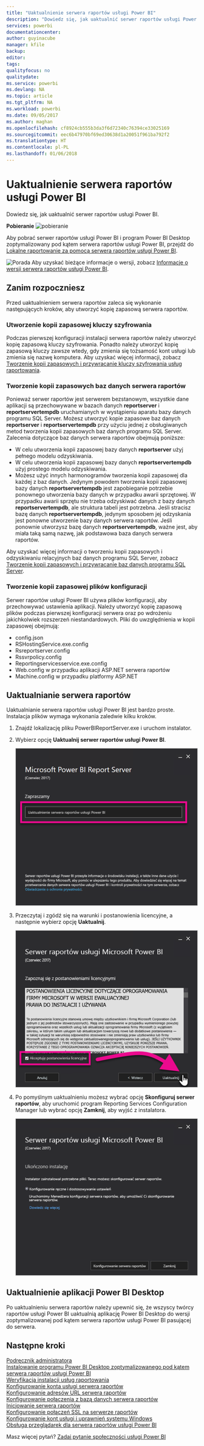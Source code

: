 ```yaml
---
title: "Uaktualnienie serwera raportów usługi Power BI"
description: "Dowiedz się, jak uaktualnić serwer raportów usługi Power BI."
services: powerbi
documentationcenter: 
author: guyinacube
manager: kfile
backup: 
editor: 
tags: 
qualityfocus: no
qualitydate: 
ms.service: powerbi
ms.devlang: NA
ms.topic: article
ms.tgt_pltfrm: NA
ms.workload: powerbi
ms.date: 09/05/2017
ms.author: maghan
ms.openlocfilehash: cf8924cb555b3da3f6d72340c76394ce33025169
ms.sourcegitcommit: eec6b47970bf69ed30638d1a20051f961ba792f2
ms.translationtype: HT
ms.contentlocale: pl-PL
ms.lasthandoff: 01/06/2018
---
```

# <a name="upgrade-power-bi-report-server"></a>Uaktualnienie serwera raportów usługi Power BI
Dowiedz się, jak uaktualnić serwer raportów usługi Power BI.

 **Pobieranie** ![pobieranie](media/upgrade/download.png "pobieranie")

Aby pobrać serwer raportów usługi Power BI i program Power BI Desktop zoptymalizowany pod kątem serwera raportów usługi Power BI, przejdź do [Lokalne raportowanie za pomocą serwera raportów usługi Power BI](https://powerbi.microsoft.com/report-server/).

![Porada](media/upgrade/fyi-tip.png "Porada") Aby uzyskać bieżące informacje o wersji, zobacz [Informacje o wersji serwera raportów usługi Power BI](release-notes.md).

## <a name="before-you-begin"></a>Zanim rozpoczniesz
Przed uaktualnieniem serwera raportów zaleca się wykonanie następujących kroków, aby utworzyć kopię zapasową serwera raportów.

### <a name="backing-up-the-encryption-keys"></a>Utworzenie kopii zapasowej kluczy szyfrowania
Podczas pierwszej konfiguracji instalacji serwera raportów należy utworzyć kopię zapasową kluczy szyfrowania. Ponadto należy utworzyć kopię zapasową kluczy zawsze wtedy, gdy zmienia się tożsamość kont usługi lub zmienia się nazwę komputera. Aby uzyskać więcej informacji, zobacz [Tworzenie kopii zapasowych i przywracanie kluczy szyfrowania usług raportowania](https://docs.microsoft.com/sql/reporting-services/install-windows/ssrs-encryption-keys-back-up-and-restore-encryption-keys).

### <a name="backing-up-the-report-server-databases"></a>Tworzenie kopii zapasowych baz danych serwera raportów
Ponieważ serwer raportów jest serwerem bezstanowym, wszystkie dane aplikacji są przechowywane w bazach danych **reportserver** i **reportservertempdb** uruchamianych w wystąpieniu aparatu bazy danych programu SQL Server. Możesz utworzyć kopie zapasowe baz danych **reportserver** i **reportservertempdb** przy użyciu jednej z obsługiwanych metod tworzenia kopii zapasowych baz danych programu SQL Server. Zalecenia dotyczące baz danych serwera raportów obejmują poniższe:

* W celu utworzenia kopii zapasowej bazy danych **reportserver** użyj pełnego modelu odzyskiwania.
* W celu utworzenia kopii zapasowej bazy danych **reportservertempdb** użyj prostego modelu odzyskiwania.
* Możesz użyć innych harmonogramów tworzenia kopii zapasowej dla każdej z baz danych. Jedynym powodem tworzenia kopii zapasowej bazy danych **reportservertempdb** jest zapobieganie potrzebie ponownego utworzenia bazy danych w przypadku awarii sprzętowej. W przypadku awarii sprzętu nie trzeba odzyskiwać danych z bazy danych **reportservertempdb**, ale struktura tabeli jest potrzebna. Jeśli stracisz bazę danych **reportservertempdb**, jedynym sposobem jej odzyskania jest ponowne utworzenie bazy danych serwera raportów. Jeśli ponownie utworzysz bazę danych **reportservertempdb**, ważne jest, aby miała taką samą nazwę, jak podstawowa baza danych serwera raportów.

Aby uzyskać więcej informacji o tworzeniu kopii zapasowych i odzyskiwaniu relacyjnych baz danych programu SQL Server, zobacz [Tworzenie kopii zapasowych i przywracanie baz danych programu SQL Server](https://docs.microsoft.com/sql/relational-databases/backup-restore/back-up-and-restore-of-sql-server-databases).

### <a name="backing-up-the-configuration-files"></a>Tworzenie kopii zapasowej plików konfiguracji
Serwer raportów usługi Power BI używa plików konfiguracji, aby przechowywać ustawienia aplikacji. Należy utworzyć kopię zapasową plików podczas pierwszej konfiguracji serwera oraz po wdrożeniu jakichkolwiek rozszerzeń niestandardowych. Pliki do uwzględnienia w kopii zapasowej obejmują:

* config.json
* RSHostingService.exe.config
* Rsreportserver.config
* Rssvrpolicy.config
* Reportingservicesservice.exe.config
* Web.config w przypadku aplikacji ASP.NET serwera raportów
* Machine.config w przypadku platformy ASP.NET

## <a name="upgrade-the-report-server"></a>Uaktualnianie serwera raportów
Uaktualnianie serwera raportów usługi Power BI jest bardzo proste. Instalacja plików wymaga wykonania zaledwie kilku kroków.

1. Znajdź lokalizację pliku PowerBIReportServer.exe i uruchom instalator.
2. Wybierz opcję **Uaktualnij serwer raportów usługi Power BI**.
   
    ![](media/upgrade/reportserver-upgrade1.png "Uaktualnienie serwera raportów usługi Power BI")
3. Przeczytaj i zgódź się na warunki i postanowienia licencyjne, a następnie wybierz opcję **Uaktualnij**.
   
    ![](media/upgrade/reportserver-upgrade-eula.png "Umowa licencyjna")
4. Po pomyślnym uaktualnieniu możesz wybrać opcję **Skonfiguruj serwer raportów**, aby uruchomić program Reporting Services Configuration Manager lub wybrać opcję **Zamknij**, aby wyjść z instalatora.
   
    ![](media/upgrade/reportserver-upgrade-configure.png)

## <a name="upgrade-power-bi-desktop"></a>Uaktualnienie aplikacji Power BI Desktop
Po uaktualnieniu serwera raportów należy upewnić się, że wszyscy twórcy raportów usługi Power BI uaktualnią aplikację Power BI Desktop do wersji zoptymalizowanej pod kątem serwera raportów usługi Power BI pasującej do serwera.

## <a name="next-steps"></a>Następne kroki
[Podręcznik administratora](admin-handbook-overview.md)  
[Instalowanie programu Power BI Desktop zoptymalizowanego pod kątem serwera raportów usługi Power BI](install-powerbi-desktop.md)  
[Weryfikacja instalacji usług raportowania](https://docs.microsoft.com/sql/reporting-services/install-windows/verify-a-reporting-services-installation)  
[Konfigurowanie konta usługi serwera raportów](https://docs.microsoft.com/sql/reporting-services/install-windows/configure-the-report-server-service-account-ssrs-configuration-manager)  
[Konfigurowanie adresów URL serwera raportów](https://docs.microsoft.com/sql/reporting-services/install-windows/configure-report-server-urls-ssrs-configuration-manager)  
[Konfigurowanie połączenia z bazą danych serwera raportów](https://docs.microsoft.com/sql/reporting-services/install-windows/configure-a-report-server-database-connection-ssrs-configuration-manager)  
[Inicjowanie serwera raportów](https://docs.microsoft.com/sql/reporting-services/install-windows/ssrs-encryption-keys-initialize-a-report-server)  
[Konfigurowanie połączeń SSL na serwerze raportów](https://docs.microsoft.com/sql/reporting-services/security/configure-ssl-connections-on-a-native-mode-report-server)  
[Konfigurowanie kont usługi i uprawnień systemu Windows](https://docs.microsoft.com/sql/database-engine/configure-windows/configure-windows-service-accounts-and-permissions)  
[Obsługa przeglądarek dla serwera raportów usługi Power BI](browser-support.md)

Masz więcej pytań? [Zadaj pytanie społeczności usługi Power BI](https://community.powerbi.com/)

